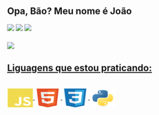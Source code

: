## Opa, Bão? Meu nome é João 
<div> 
  <a href="https://instagram.com/jao_manoelr" target="_blank"><img src="https://img.shields.io/badge/-Instagram-%23E4405F?style=for-the-badge&logo=instagram&logoColor=white" target="_blank"></a>
  <a href = "mailto:joaomanoelra22@gmail.com"><img src="https://img.shields.io/badge/-Gmail-%23333?style=for-the-badge&logo=gmail&logoColor=white" target="_blank"></a>
  <a href="https://www.linkedin.com/in/jo%C3%A3o-manoel-094736228/" target="_blank"><img src="https://img.shields.io/badge/-LinkedIn-%230077B5?style=for-the-badge&logo=linkedin&logoColor=white" target="_blank"></a> 
</div>

###
<a href= https://github.com/jaom-dev>
<img height= "180cm" src=https://github-readme-stats.vercel.app/api/top-langs/?username=jaom-dev&layout=compact&theme=dark>

## Liguagens que estou praticando:
<div style="display: inline_block"><br>
  <img align="center" alt="Javascript" height="45" width="60" src="https://raw.githubusercontent.com/devicons/devicon/master/icons/javascript/javascript-plain.svg">
  <img align="center" alt="HTML" height="45" width="60" src="https://raw.githubusercontent.com/devicons/devicon/master/icons/html5/html5-original.svg">
  <img align="center" alt="CSS" height="45" width="60" src="https://raw.githubusercontent.com/devicons/devicon/master/icons/css3/css3-original.svg">
  <img align="center" alt="Python" height="45" width="60" src="https://raw.githubusercontent.com/devicons/devicon/master/icons/python/python-original.svg">

</div>




